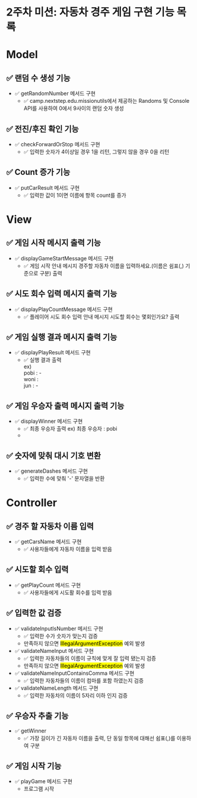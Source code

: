 # 2주차 미션: 자동차 경주 게임 구현 기능 목록

# Model

## ✅ 랜덤 수 생성 기능
- ✅ getRandomNumber 메서드 구현
  - ✅ camp.nextstep.edu.missionutils에서 제공하는 Randoms 및 Console API를 사용하여 0에서 9사이의 랜덤 숫자 생성

## ✅ 전진/후진 확인 기능
- ✅ checkForwardOrStop 메서드 구현
  - ✅ 입력한 숫자가 4이상일 경우 1을 리턴, 그렇지 않을 경우 0을 리턴

## ✅ Count 증가 기능
- ✅ putCarResult 메서드 구현
  - ✅ 입력한 값이 1이면 이름에 항목 count를 증가

# View

## ✅ 게임 시작 메시지 출력 기능
- ✅ displayGameStartMessage  메서드 구현
  - ✅ 게임 시작 안내 메시지 <a>경주할 자동차 이름을 입력하세요.(이름은 쉼표(,) 기준으로 구분)</a> 출력

## ✅ 시도 회수 입력 메시지 출력 기능
- ✅ displayPlayCountMessage  메서드 구현
  - ✅ 플레이어 시도 회수 입력 안내 메시지 <a>시도할 회수는 몇회인가요?</a> 출력

## ✅ 게임 실행 결과 메시지 출력 기능
- ✅ displayPlayResult  메서드 구현
  - ✅ 실행 결과 출력 <br><a>ex)<br> pobi : - <br>woni :<br>jun : -</a>

## ✅ 게임 우승자 출력 메시지 출력 기능
- ✅ displayWinner  메서드 구현
  - ✅ 최종 우승자 출력 <a>ex) 최종 우승자 : pobi</a>
  - 
## ✅ 숫자에 맞춰 대시 기호 변환
- ✅ generateDashes 메서드 구현
  - ✅ 입력한 수에 맞춰 '-' 문자열을 반환
  
# Controller

## ✅ 경주 할 자동차 이름 입력
- ✅ getCarsName 메서드 구현
  - ✅ 사용자들에게 자동차 이름을 입력 받음

## ✅ 시도할 회수 입력
- ✅ getPlayCount 메서드 구현
  - ✅ 사용자들에게 시도활 회수를 입력 받음


  
## ✅ 입력한 값 검증
- ✅ validateInputIsNumber  메서드 구현
  - ✅ 입력한 수가 숫자가 맞는지 검증
  - 만족하지 않으면 <mark>IllegalArgumentException</mark> 예외 발생
- ✅ validateNameInput  메서드 구현
  - ✅ 입력한 자동차들의 이름이 규칙에 맞게 잘 입력 됐는지 검증
  - 만족하지 않으면 <mark>IllegalArgumentException</mark> 예외 발생
- ✅ validateNameInputContainsComma  메서드 구현
  - ✅ 입력한 자동차들의 이름이 컴마를 포함 하였는지 검증
- ✅ validateNameLength  메서드 구현
  - ✅ 입력한 자동차의 이름이 5자리 이하 인지 검증

## ✅ 우승자 추출 기능
- ✅ getWinner
  - ✅ 가장 길이가 긴 자동차 이름을 출력, 단 동일 항목에 대해선 쉼표(,)를 이용하여 구분

## ✅ 게임 시작 기능
- ✅ playGame 메서드 구현
  -  프로그램 시작
